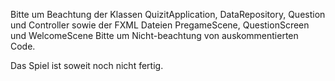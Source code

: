 Bitte um Beachtung der Klassen QuizitApplication, DataRepository, Question und Controller sowie der FXML Dateien PregameScene, QuestionScreen und WelcomeScene
Bitte um Nicht-beachtung von auskommentierten Code.

Das Spiel ist soweit noch nicht fertig.
